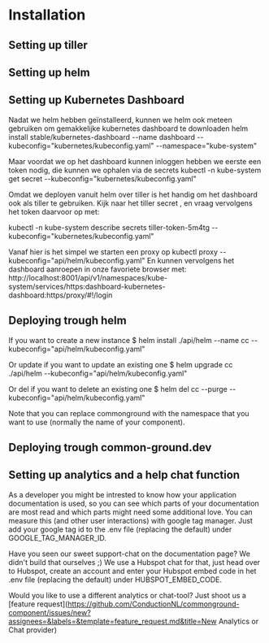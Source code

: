 # Installation



## Setting up tiller

## Setting up helm

## Setting up Kubernetes Dashboard
Nadat we helm hebben geïnstalleerd, kunnen we helm ook meteen gebruiken om gemakkelijke kubernetes dashboard te downloaden
helm install stable/kubernetes-dashboard --name dashboard --kubeconfig="kubernetes/kubeconfig.yaml" --namespace="kube-system"

Maar voordat we op het dashboard kunnen inloggen hebben we eerste een token nodig, die kunnen we ophalen via de secrets 
kubectl -n kube-system get secret  --kubeconfig="kubernetes/kubeconfig.yaml"

Omdat we deployen vanuit helm over tiller is het handig om het dashboard ook als tiller te gebruiken. Kijk naar het tiller secret <tiller-token-XXXXX>, en vraag vervolgens het token daarvoor op met:

kubectl -n kube-system describe secrets tiller-token-5m4tg  --kubeconfig="kubernetes/kubeconfig.yaml"

Vanaf hier is het simpel we starten een proxy op
kubectl proxy --kubeconfig="api/helm/kubeconfig.yaml"
En kunnen vervolgens het dashboard aanroepen in onze favoriete browser met:
http://localhost:8001/api/v1/namespaces/kube-system/services/https:dashboard-kubernetes-dashboard:https/proxy/#!/login

## Deploying trough helm

If you want to create a new instance
$ helm install ./api/helm --name cc --kubeconfig="api/helm/kubeconfig.yaml"

Or update if you want to update an existing one
$ helm upgrade cc  ./api/helm --kubeconfig="api/helm/kubeconfig.yaml" 

Or del if you want to delete an existing  one
$ helm del cc  --purge --kubeconfig="api/helm/kubeconfig.yaml" 

Note that you can replace commonground with the namespace that you want to use (normally the name of your component).


## Deploying trough common-ground.dev


## Setting up analytics and a help chat function
As a developer you might be intrested to know how your application documentation is used, so you can see which parts of your documentation are most read and which parts might need some additional love. You can measure this (and other user interactions) with google tag manager. Just add your google tag id to the .env file (replacing the default) under GOOGLE_TAG_MANAGER_ID. 

Have you seen our sweet support-chat on the documentation page? We didn't build that ourselves ;) We use a Hubspot chat for that, just head over to Hubspot, create an account and enter your Hubspot embed code in het .env file (replacing the default) under HUBSPOT_EMBED_CODE.

Would you like to use a different analytics or chat-tool? Just shoot us a [feature request](https://github.com/ConductionNL/commonground-component/issues/new?assignees=&labels=&template=feature_request.md&title=New Analytics or Chat provider)  
